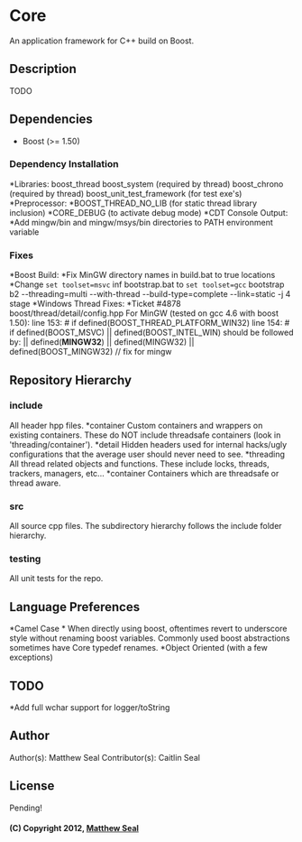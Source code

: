 # Core
An application framework for C++ build on Boost.

## Description
TODO

## Dependencies
* Boost (>= 1.50)

### Dependency Installation
*Libraries:
    boost_thread
    boost_system (required by thread)
    boost_chrono (required by thread)
    boost_unit_test_framework (for test exe's)
*Preprocessor:
    *BOOST_THREAD_NO_LIB (for static thread library inclusion)
	*CORE_DEBUG (to activate debug mode)
*CDT Console Output:
	*Add mingw/bin and mingw/msys/bin directories to PATH environment variable
### Fixes
*Boost Build:
	*Fix MinGW directory names in build.bat to true locations
    *Change `set toolset=msvc` inf bootstrap.bat to `set toolset=gcc`
    	bootstrap
		b2 --threading=multi --with-thread --build-type=complete --link=static -j 4 stage
*Windows Thread Fixes:
	*Ticket #4878
	boost/thread/detail/config.hpp
	For MinGW (tested on gcc 4.6 with boost 1.50):
		line 153: #   if defined(BOOST_THREAD_PLATFORM_WIN32)
		line 154: #       if defined(BOOST_MSVC) || defined(BOOST_INTEL_WIN)
	should be followed by:
		|| defined(__MINGW32__) || defined(MINGW32) || defined(BOOST_MINGW32) // fix for mingw
		
## Repository Hierarchy
### include
All header hpp files.
*container
Custom containers and wrappers on existing containers. These do NOT include threadsafe 
containers (look in 'threading/container').
*detail
Hidden headers used for internal hacks/ugly configurations that the average user should
never need to see.
*threading
All thread related objects and functions. These include locks, threads, trackers, managers, 
etc...
	*container
	Containers which are threadsafe or thread aware.
### src
All source cpp files. The subdirectory hierarchy follows the include folder hierarchy.
### testing
All unit tests for the repo.

## Language Preferences
*Camel Case
	* When directly using boost, oftentimes revert to underscore style without renaming
	boost variables. Commonly used boost abstractions sometimes have Core typedef renames.
*Object Oriented (with a few exceptions)

## TODO
*Add full wchar support for logger/toString

## Author
Author(s): Matthew Seal
Contributor(s): Caitlin Seal

## License
Pending!

#### (C) Copyright 2012, [Matthew Seal](http://???)